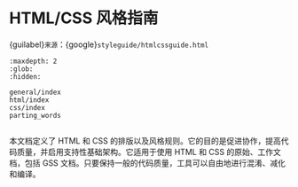# HTML/CSS 风格指南

{guilabel}`来源`：{google}`styleguide/htmlcssguide.html`

```{toctree}
:maxdepth: 2
:glob:
:hidden:

general/index
html/index
css/index
parting_words
```

```{rubric} 背景
```

本文档定义了 HTML 和 CSS 的排版以及风格规则。它的目的是促进协作，提高代码质量，并启用支持性基础架构。它适用于使用 HTML 和 CSS 的原始、工作文档，包括 GSS 文档。只要保持一般的代码质量，工具可以自由地进行混淆、减化和编译。
